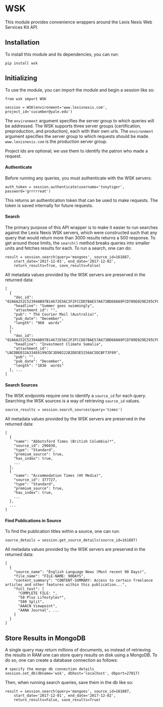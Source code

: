 # WSK

This module provides convenience wrappers around the Lexis Nexis Web Services Kit API.

## Installation

To install this module and its dependencies, you can run:

```
pip install wsk
```

## Initializing

To use the module, you can import the module and begin a session like so:

```
from wsk import WSK

session = WSK(environment='www.lexisnexis.com', project_id='cucumber@yale.edu')
```

The `environment` argument specifies the server group to which queries will be addressed. The WSK supports three server groups (certification, preproduction, and production), each with their own urls. The `environment` argument specifies the server group to which requests should be made. `www.lexisnexis.com` is the production server group.

Project ids are optional; we use them to identify the patron who made a request.

#### Authenticate

Before running any queries, you must authenticate with the WSK servers:

```
auth_token = session.authenticate(username='tonytiger', password='grrrrreat')
```

This returns an authentication token that can be used to make requests. The token is saved internally for future requests.

#### Search

The primary purpose of this API wrapper is to make it easier to run searches against the Lexis Nexis WSK servers, which were constructed such that any query that would return more than 3000 results returns a 500 response. To get around those limits, the `search()` method breaks queries into smaller units and fetches results for each. To run a search, one can do:

```
result = session.search(query='mangoes', source_id=161887,
    start_date='2017-12-01', end_date='2017-12-02',
    return_results=True, save_results=False)
```

All metadata values provided by the WSK servers are preserved in the returned data:

```
[
  {
    "doc_id": "02A6A252C52394AB97B14672E56C2F2FCCDD7BAE57A673BD668A9FCD789E029E295CF05DF658309C98518204E57CEA3E98718EE36B01E278E92861C544DB206E222C9E931557C251FE6650D6127090E25DCE4621DF709B6AC25C7241C18D248BE04ACF603628131770B7F958603D9CFB",
    "headline": "Summer goes swimmingly",
    "attachment_id": "",
    "pub": " The Courier Mail (Australia)",
    "pub_date": "December",
    "length": "968  words"
  },
  {
    "doc_id": "02A6A252C52394AB97B14672E56C2F2FCCDD7BAE57A673BD668A9FCD789E029E295CF05DF658309C98518204E57CEA3E98718EE36B01E278E92861C544DB206E222C9E931557C251FE6650D6127090E25DCE4621DF709B6AC25C7241C18D248BAEC7AB8C2DC198F6978CC606D5CC96E5",
    "headline": "Investment Climate Somalia",
    "attachment_id": "LNCDBE032A334E6199CDC3D9022282D83E5256AC5DCBF73F89",
    "pub": "",
    "pub_date": "December",
    "length": "1836  words"
  }, ...
]
```

#### Search Sources

The WSK endpoints require one to identify a `source_id` for each query. Searching the WSK sources is a way of retrieving `source_id` values. 

```
source_results = session.search_sources(query='times')
```

All metadata values provided by the WSK servers are preserved in the returned data:

```
[
  {
    "name": "Abbotsford Times (British Columbia)*",
    "source_id": 296030,
    "type": "Standard",
    "premium_source": true,
    "has_index": true,
    ...
  },
  {
    "name": "Accommodation Times (Ht Media)",
    "source_id": 377727,
    "type": "Standard",
    "premium_source": true,
    "has_index": true,
    ...
  },
  ...
]
```

#### Find Publications in Source

To find the publication titles within a source, one can run:

```
source_details = session.get_source_details(source_id=161887)
```

All metadata values provided by the WSK servers are preserved in the returned data:

```
[
  {
    "source_name": "English Language News (Most recent 90 Days)",
    "file_name": "FILE-NAME: 90DAYS",
    "content_summary": "CONTENT-SUMMARY: Access to certain freelance articles and other features within this publication...",
    "full_text": [
      "COMPLETE FILE: ",
      "50 Plus Lifestyles*",
      "580 Split",
      "AAACN Viewpoint",
      "AANA Journal", ...
    ]
  }
]
```

## Store Results in MongoDB

A single query may return millions of documents, so instead of retrieving the results in RAM one can store query results on disk using a MongoDB. To do so, one can create a database connection as follows:

```
# specify the mongo db connection details
session.set_db(dbname='wsk', dbhost='localhost', dbport=27017)
```

Then, when running search queries, save them in the db like so:

```
result = session.search(query='mangoes', source_id=161887,
    start_date='2017-12-01', end_date='2017-12-02',
    return_results=False, save_results=True)
```
